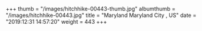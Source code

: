 +++
thumb = "/images/hitchhike-00443-thumb.jpg"
albumthumb = "/images/hitchhike-00443.jpg"
title = "Maryland Maryland City , US"
date = "2019:12:31 14:57:20"
weight = 443
+++
